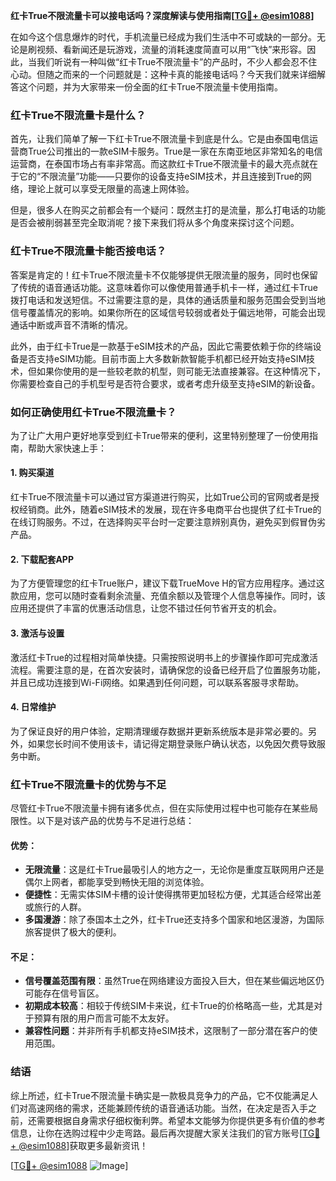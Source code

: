 **红卡True不限流量卡可以接电话吗？深度解读与使用指南[[TG💪+ @esim1088](https://t.me/s/esim1088)]**

在如今这个信息爆炸的时代，手机流量已经成为我们生活中不可或缺的一部分。无论是刷视频、看新闻还是玩游戏，流量的消耗速度简直可以用“飞快”来形容。因此，当我们听说有一种叫做“红卡True不限流量卡”的产品时，不少人都会忍不住心动。但随之而来的一个问题就是：这种卡真的能接电话吗？今天我们就来详细解答这个问题，并为大家带来一份全面的红卡True不限流量卡使用指南。

### 红卡True不限流量卡是什么？

首先，让我们简单了解一下红卡True不限流量卡到底是什么。它是由泰国电信运营商True公司推出的一款eSIM卡服务。True是一家在东南亚地区非常知名的电信运营商，在泰国市场占有率非常高。而这款红卡True不限流量卡的最大亮点就在于它的“不限流量”功能——只要你的设备支持eSIM技术，并且连接到True的网络，理论上就可以享受无限量的高速上网体验。

但是，很多人在购买之前都会有一个疑问：既然主打的是流量，那么打电话的功能是否会被削弱甚至完全取消呢？接下来我们将从多个角度来探讨这个问题。

### 红卡True不限流量卡能否接电话？

答案是肯定的！红卡True不限流量卡不仅能够提供无限流量的服务，同时也保留了传统的语音通话功能。这意味着你可以像使用普通手机卡一样，通过红卡True拨打电话和发送短信。不过需要注意的是，具体的通话质量和服务范围会受到当地信号覆盖情况的影响。如果你所在的区域信号较弱或者处于偏远地带，可能会出现通话中断或声音不清晰的情况。

此外，由于红卡True是一款基于eSIM技术的产品，因此它需要依赖于你的终端设备是否支持eSIM功能。目前市面上大多数新款智能手机都已经开始支持eSIM技术，但如果你使用的是一些较老款的机型，则可能无法直接兼容。在这种情况下，你需要检查自己的手机型号是否符合要求，或者考虑升级至支持eSIM的新设备。

### 如何正确使用红卡True不限流量卡？

为了让广大用户更好地享受到红卡True带来的便利，这里特别整理了一份使用指南，帮助大家快速上手：

#### 1. 购买渠道
红卡True不限流量卡可以通过官方渠道进行购买，比如True公司的官网或者是授权经销商。此外，随着eSIM技术的发展，现在许多电商平台也提供了红卡True的在线订购服务。不过，在选择购买平台时一定要注意辨别真伪，避免买到假冒伪劣产品。

#### 2. 下载配套APP
为了方便管理您的红卡True账户，建议下载TrueMove H的官方应用程序。通过这款应用，您可以随时查看剩余流量、充值余额以及管理个人信息等操作。同时，该应用还提供了丰富的优惠活动信息，让您不错过任何节省开支的机会。

#### 3. 激活与设置
激活红卡True的过程相对简单快捷。只需按照说明书上的步骤操作即可完成激活流程。需要注意的是，在首次安装时，请确保您的设备已经开启了位置服务功能，并且已成功连接到Wi-Fi网络。如果遇到任何问题，可以联系客服寻求帮助。

#### 4. 日常维护
为了保证良好的用户体验，定期清理缓存数据并更新系统版本是非常必要的。另外，如果您长时间不使用该卡，请记得定期登录账户确认状态，以免因欠费导致服务中断。

### 红卡True不限流量卡的优势与不足

尽管红卡True不限流量卡拥有诸多优点，但在实际使用过程中也可能存在某些局限性。以下是对该产品的优势与不足进行总结：

#### 优势：
- **无限流量**：这是红卡True最吸引人的地方之一，无论你是重度互联网用户还是偶尔上网者，都能享受到畅快无阻的浏览体验。
- **便捷性**：无需实体SIM卡槽的设计使得携带更加轻松方便，尤其适合经常出差或旅行的人群。
- **多国漫游**：除了泰国本土之外，红卡True还支持多个国家和地区漫游，为国际旅客提供了极大的便利。

#### 不足：
- **信号覆盖范围有限**：虽然True在网络建设方面投入巨大，但在某些偏远地区仍可能存在信号盲区。
- **初期成本较高**：相较于传统SIM卡来说，红卡True的价格略高一些，尤其是对于预算有限的用户而言可能不太友好。
- **兼容性问题**：并非所有手机都支持eSIM技术，这限制了一部分潜在客户的使用范围。

### 结语

综上所述，红卡True不限流量卡确实是一款极具竞争力的产品，它不仅能满足人们对高速网络的需求，还能兼顾传统的语音通话功能。当然，在决定是否入手之前，还需要根据自身需求仔细权衡利弊。希望本文能够为你提供更多有价值的参考信息，让你在选购过程中少走弯路。最后再次提醒大家关注我们的官方账号[[TG💪+ @esim1088](https://t.me/s/esim1088)]获取更多最新资讯！

[[TG💪+ @esim1088](https://t.me/s/esim1088) ![Image](https://i.postimg.cc/4NQfJmqS/Snipaste-2025-05-13-00-14-12.png)]